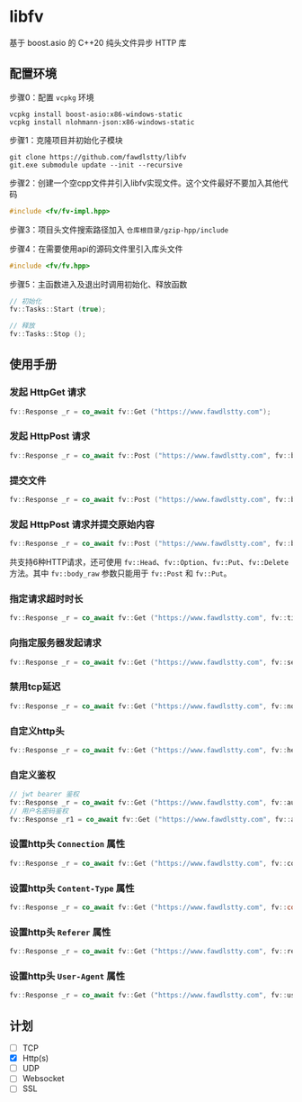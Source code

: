 ﻿# libfv

基于 boost.asio 的 C++20 纯头文件异步 HTTP 库

## 配置环境

步骤0：配置 `vcpkg` 环境

```
vcpkg install boost-asio:x86-windows-static
vcpkg install nlohmann-json:x86-windows-static
```

步骤1：克隆项目并初始化子模块

```
git clone https://github.com/fawdlstty/libfv
git.exe submodule update --init --recursive
```

步骤2：创建一个空cpp文件并引入libfv实现文件。这个文件最好不要加入其他代码

```cpp
#include <fv/fv-impl.hpp>
```

步骤3：项目头文件搜索路径加入 `仓库根目录/gzip-hpp/include`

步骤4：在需要使用api的源码文件里引入库头文件

```cpp
#include <fv/fv.hpp>
```

步骤5：主函数进入及退出时调用初始化、释放函数

```cpp
// 初始化
fv::Tasks::Start (true);

// 释放
fv::Tasks::Stop ();
```

## 使用手册

### 发起 HttpGet 请求

```cpp
fv::Response _r = co_await fv::Get ("https://www.fawdlstty.com");
```

### 发起 HttpPost 请求

```cpp
fv::Response _r = co_await fv::Post ("https://www.fawdlstty.com", fv::body_kv ("a", "aaa"));
```

### 提交文件

```cpp
fv::Response _r = co_await fv::Post ("https://www.fawdlstty.com", fv::body_file ("a", "file_name.txt", "file content..."));
```

### 发起 HttpPost 请求并提交原始内容

```cpp
fv::Response _r = co_await fv::Post ("https://www.fawdlstty.com", fv::body_raw ("application/octet-stream", "aaa"));
```

共支持6种HTTP请求，还可使用 `fv::Head`、`fv::Option`、`fv::Put`、`fv::Delete` 方法。其中 `fv::body_raw` 参数只能用于 `fv::Post` 和 `fv::Put`。

### 指定请求超时时长

```cpp
fv::Response _r = co_await fv::Get ("https://www.fawdlstty.com", fv::timeout (std::chrono::seconds (10)));
```

### 向指定服务器发起请求

```cpp
fv::Response _r = co_await fv::Get ("https://www.fawdlstty.com", fv::server ("106.75.237.200"));
```

### 禁用tcp延迟

```cpp
fv::Response _r = co_await fv::Get ("https://www.fawdlstty.com", fv::no_delay (true));
```

### 自定义http头

```cpp
fv::Response _r = co_await fv::Get ("https://www.fawdlstty.com", fv::header ("X-WWW-Router", "123456789"));
```

### 自定义鉴权

```cpp
// jwt bearer 鉴权
fv::Response _r = co_await fv::Get ("https://www.fawdlstty.com", fv::authorization ("Bearer XXXXXXXXXXXXXXXXXXXXXXXXXXXXXXXX=="));
// 用户名密码鉴权
fv::Response _r1 = co_await fv::Get ("https://www.fawdlstty.com", fv::authorization ("admin", "123456"));
```

### 设置http头 `Connection` 属性

```cpp
fv::Response _r = co_await fv::Get ("https://www.fawdlstty.com", fv::connection ("keep-alive"));
```

### 设置http头 `Content-Type` 属性

```cpp
fv::Response _r = co_await fv::Get ("https://www.fawdlstty.com", fv::content_type ("application/octet-stream"));
```

### 设置http头 `Referer` 属性

```cpp
fv::Response _r = co_await fv::Get ("https://www.fawdlstty.com", fv::referer ("https://t.cn"));
```

### 设置http头 `User-Agent` 属性

```cpp
fv::Response _r = co_await fv::Get ("https://www.fawdlstty.com", fv::user_agent ("Mozilla/4.0 Chrome 2333 (Windows 20) like gecko"));
```

## 计划

- [ ] TCP
- [x] Http(s)
- [ ] UDP
- [ ] Websocket
- [ ] SSL
